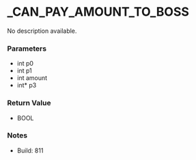 # _CAN_PAY_AMOUNT_TO_BOSS

No description available.

### Parameters
* int p0
* int p1
* int amount
* int* p3

### Return Value
* BOOL

### Notes
* Build: 811

